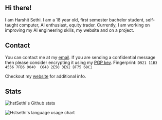 ## Hi there!

I am Harshit Sethi. I am a 18 year old, first semester bachelor student, self-taught computer, AI enthusiast, equity trader. Currently, I am working on improving my AI engineering skills, my website and on a project.

## Contact

You can contact me at my [email](mailto:hstsethi@outlook.com). If you are sending a confidential message then please consider encrypting it using my [PGP key](https://raw.githubusercontent.com/hstsethi/hstsethi/main/hst-sethi-key.asc). Fingerprint: `D921 11B3 4556 7FB6 9040  C648 2E58 3E92 BF75 68C1`

Checkout my [website](https://hstsethi.vercel.app) for additional info.

## Stats

![hstSethi's Github stats](https://github-readme-stats.vercel.app/api?username=hstsethi&theme=merko)


![Hstsethi's language usage chart](https://github-readme-stats.vercel.app/api/top-langs/?username=hstsethi&theme=merko)
